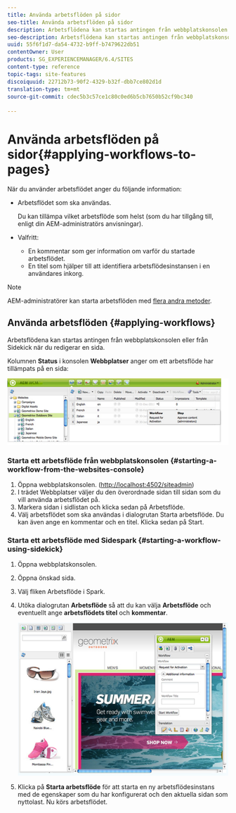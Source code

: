 ```yaml
---
title: Använda arbetsflöden på sidor
seo-title: Använda arbetsflöden på sidor
description: Arbetsflödena kan startas antingen från webbplatskonsolen eller från Sidekick när du redigerar en sida.
seo-description: Arbetsflödena kan startas antingen från webbplatskonsolen eller från Sidekick när du redigerar en sida.
uuid: 55f6f1d7-da54-4732-b9ff-b7479622db51
contentOwner: User
products: SG_EXPERIENCEMANAGER/6.4/SITES
content-type: reference
topic-tags: site-features
discoiquuid: 22712b73-90f2-4329-b32f-dbb7ce802d1d
translation-type: tm+mt
source-git-commit: cdec5b3c57ce1c80c0ed6b5cb7650b52cf9bc340

---
```



# Använda arbetsflöden på sidor{#applying-workflows-to-pages}

När du använder arbetsflödet anger du följande information:

* Arbetsflödet som ska användas.

   Du kan tillämpa vilket arbetsflöde som helst (som du har tillgång till, enligt din AEM-administratörs anvisningar).
* Valfritt:

   * En kommentar som ger information om varför du startade arbetsflödet.
   * En titel som hjälper till att identifiera arbetsflödesinstansen i en användares inkorg.

>[!NOTE]
>
>AEM-administratörer kan starta arbetsflöden med [flera andra metoder](/help/sites-administering/workflows-starting.md).

## Använda arbetsflöden {#applying-workflows}

Arbetsflödena kan startas antingen från webbplatskonsolen eller från Sidekick när du redigerar en sida.

Kolumnen **Status** i konsolen **Webbplatser** anger om ett arbetsflöde har tillämpats på en sida:

![arbetsflödesstatus](assets/workflowstatus.png)

### Starta ett arbetsflöde från webbplatskonsolen {#starting-a-workflow-from-the-websites-console}

1. Öppna webbplatskonsolen. ([http://localhost:4502/siteadmin](http://localhost:4502/siteadmin))
1. I trädet Webbplatser väljer du den överordnade sidan till sidan som du vill använda arbetsflödet på.
1. Markera sidan i sidlistan och klicka sedan på Arbetsflöde.
1. Välj arbetsflödet som ska användas i dialogrutan Starta arbetsflöde. Du kan även ange en kommentar och en titel. Klicka sedan på Start.

### Starta ett arbetsflöde med Sidespark {#starting-a-workflow-using-sidekick}

1. Öppna webbplatskonsolen.
1. Öppna önskad sida.
1. Välj fliken Arbetsflöde i Spark.
1. Utöka dialogrutan **Arbetsflöde** så att du kan välja **Arbetsflöde** och eventuellt ange **arbetsflödets titel** och **kommentar**.

   ![arbetsflödenstartsidespark](assets/workflowstartsidekick.png)

1. Klicka på **Starta arbetsflöde** för att starta en ny arbetsflödesinstans med de egenskaper som du har konfigurerat och den aktuella sidan som nyttolast. Nu körs arbetsflödet.

